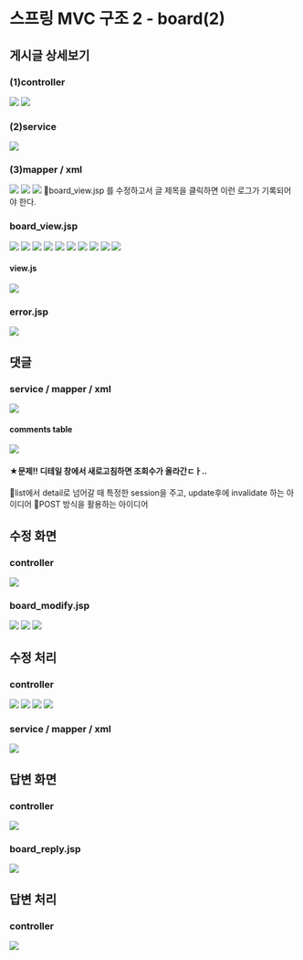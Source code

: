 # 스프링 MVC 구조 2 - board(2)
## 게시글 상세보기
### (1)controller
![](../image/Pasted%20image%2020240422092015.png)
![](../image/Pasted%20image%2020240422093025.png)


### (2)service
![](../image/Pasted%20image%2020240422093740.png)


### (3)mapper / xml
![](../image/Pasted%20image%2020240422094009.png)
![](../image/Pasted%20image%2020240422094214.png)
![](../image/Pasted%20image%2020240422094840.png)
📌board_view.jsp 를 수정하고서 글 제목을 클릭하면 이런 로그가 기록되어야 한다.

### board_view.jsp
![](../image/Pasted%20image%2020240422100500.png)
![](../image/Pasted%20image%2020240422101357.png)
![](../image/Pasted%20image%2020240422102117.png)
![](../image/Pasted%20image%2020240422102530.png)
![](../image/Pasted%20image%2020240422102729.png)
![](../image/Pasted%20image%2020240422103242.png)
![](../image/Pasted%20image%2020240422103730.png)
![](../image/Pasted%20image%2020240422110046.png)
![](../image/Pasted%20image%2020240422110548.png)
![](../image/Pasted%20image%2020240422110620.png)

#### view.js
![](../image/Pasted%20image%2020240422111445.png)

### error.jsp
![](../image/Pasted%20image%2020240422112559.png)



## 댓글
### service / mapper / xml
![](../image/Pasted%20image%2020240422113608.png)
#### comments table
![](../image/Pasted%20image%2020240422114111.png)

#### ★문제!! 디테일 창에서 새로고침하면 조회수가 올라간ㄷㅏ..
📌list에서 detail로 넘어갈 때 특정한 session을 주고, update후에 invalidate 하는 아이디어
📌POST 방식을 활용하는 아이디어




## 수정 화면
### controller
![](../image/Pasted%20image%2020240422121025.png)

### board_modify.jsp
![](../image/Pasted%20image%2020240422122217.png)
![](../image/Pasted%20image%2020240422122630.png)
![](../image/Pasted%20image%2020240422123020.png)



## 수정 처리
### controller
![](../image/Pasted%20image%2020240422123720.png)
![](../image/Pasted%20image%2020240422140150.png)
![](../image/Pasted%20image%2020240422141125.png)
![](../image/Pasted%20image%2020240422141728.png)


### service / mapper / xml
![](../image/Pasted%20image%2020240422142403.png)


## 답변 화면
### controller
![](../image/Pasted%20image%2020240422151020.png)

### board_reply.jsp
![](../image/Pasted%20image%2020240422151758.png)



## 답변 처리
### controller
![](../image/Pasted%20image%2020240422152547.png)


